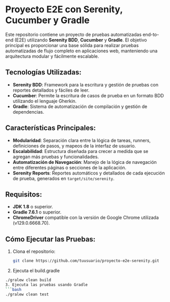 # Proyecto E2E con Serenity, Cucumber y Gradle

Este repositorio contiene un proyecto de pruebas automatizadas end-to-end (E2E) utilizando **Serenity BDD**, **Cucumber** y **Gradle**. El objetivo principal es proporcionar una base sólida para realizar pruebas automatizadas de flujo completo en aplicaciones web, manteniendo una arquitectura modular y fácilmente escalable.

## Tecnologías Utilizadas:
- **Serenity BDD**: Framework para la escritura y gestión de pruebas con reportes detallados y fáciles de leer.
- **Cucumber**: Permite la escritura de casos de prueba en un formato BDD utilizando el lenguaje Gherkin.
- **Gradle**: Sistema de automatización de compilación y gestión de dependencias.
  
## Características Principales:
- **Modularidad**: Separación clara entre la lógica de tareas, runners, definiciones de pasos, y mapeos de la interfaz de usuario.
- **Escalabilidad**: Estructura diseñada para crecer a medida que se agregan más pruebas y funcionalidades.
- **Automatización de Navegación**: Manejo de la lógica de navegación entre diferentes páginas o secciones de la aplicación.
- **Serenity Reports**: Reportes automáticos y detallados de cada ejecución de prueba, generados en `target/site/serenity`.

## Requisitos:
- **JDK 1.8** o superior.
- **Gradle 7.6.1** o superior.
- **ChromeDriver** compatible con la versión de Google Chrome utilizada (v129.0.6668.70).

## Cómo Ejecutar las Pruebas:
1. Clona el repositorio:
   ```bash
   git clone https://github.com/tuusuario/proyecto-e2e-serenity.git
2. Ejecuta el build.gradle
  ```bash
  ./gralew clean build
3. Ejecuta las pruebas usando Gradle
  ```bash
  ./gralew clean test
